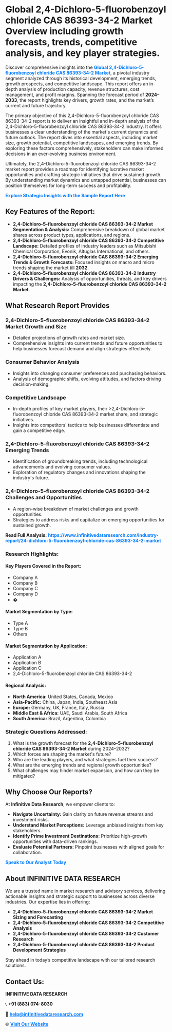 <h1>Global 2,4-Dichloro-5-fluorobenzoyl chloride CAS 86393-34-2 Market Overview including growth forecasts, trends, competitive analysis, and key player strategies.</h1>
<p>
Discover comprehensive insights into the 
<a href="https://www.infinitivedataresearch.com/industry-report/24-dichloro-5-fluorobenzoyl-chloride-cas-86393-34-2-market" rel="dofollow" style="color: #007BFF; text-decoration: none;"><strong>Global 2,4-Dichloro-5-fluorobenzoyl chloride CAS 86393-34-2 Market</strong></a>, a pivotal industry segment analyzed through its historical development, emerging trends, growth prospects, and competitive landscape. This report offers an in-depth analysis of production capacity, revenue structures, cost management, and profit margins. Spanning the forecast period of <strong>2024–2033</strong>, the report highlights key drivers, growth rates, and the market’s current and future trajectory.
</p>
<p>
The primary objective of this 2,4-Dichloro-5-fluorobenzoyl chloride CAS 86393-34-2 report is to deliver an insightful and in-depth analysis of the 2,4-Dichloro-5-fluorobenzoyl chloride CAS 86393-34-2 industry. It offers businesses a clear understanding of the market's current dynamics and future outlook. The report dives into essential aspects, including market size, growth potential, competitive landscapes, and emerging trends. By exploring these factors comprehensively, stakeholders can make informed decisions in an ever-evolving business environment.
</p>
<p>
Ultimately, the 2,4-Dichloro-5-fluorobenzoyl chloride CAS 86393-34-2 market report provides a roadmap for identifying lucrative market opportunities and crafting strategic initiatives that drive sustained growth. By understanding market dynamics and untapped potential, businesses can position themselves for long-term success and profitability.
</p>
<p>
<a href="https://www.infinitivedataresearch.com/request-sample/reportId=112701" style="color: #007BFF; text-decoration: none;"><strong>Explore Strategic Insights with the Sample Report Here</strong></a>
</p>

<h2>Key Features of the Report:</h2>
<ul>
<li><strong>2,4-Dichloro-5-fluorobenzoyl chloride CAS 86393-34-2 Market Segmentation & Analysis:</strong> Comprehensive breakdown of global market shares across product types, applications, and regions.</li>
<li><strong>2,4-Dichloro-5-fluorobenzoyl chloride CAS 86393-34-2 Competitive Landscape:</strong> Detailed profiles of industry leaders such as Mitsubishi Chemical Corporation, Evonik, Altuglas International, and others.</li>
<li><strong>2,4-Dichloro-5-fluorobenzoyl chloride CAS 86393-34-2 Emerging Trends & Growth Forecasts:</strong> Focused insights on macro and micro trends shaping the market till <strong>2032</strong>.</li>
<li><strong>2,4-Dichloro-5-fluorobenzoyl chloride CAS 86393-34-2 Industry Drivers & Challenges:</strong> Analysis of opportunities, threats, and key drivers impacting the <strong>2,4-Dichloro-5-fluorobenzoyl chloride CAS 86393-34-2 Market</strong>.</li>
</ul>

<h2>What Research Report Provides</h2>
<h3>2,4-Dichloro-5-fluorobenzoyl chloride CAS 86393-34-2 Market Growth and Size</h3>
<ul>
<li>Detailed projections of growth rates and market size.</li>
<li>Comprehensive insights into current trends and future opportunities to help businesses forecast demand and align strategies effectively.</li>
</ul>

<h3>Consumer Behavior Analysis</h3>
<ul>
<li>Insights into changing consumer preferences and purchasing behaviors.</li>
<li>Analysis of demographic shifts, evolving attitudes, and factors driving decision-making.</li>
</ul>

<h3>Competitive Landscape</h3>
<ul>
<li>In-depth profiles of key market players, their >2,4-Dichloro-5-fluorobenzoyl chloride CAS 86393-34-2 market share, and strategic initiatives.</li>
<li>Insights into competitors' tactics to help businesses differentiate and gain a competitive edge.</li>
</ul>

<h3>2,4-Dichloro-5-fluorobenzoyl chloride CAS 86393-34-2 Emerging Trends</h3>
<ul>
<li>Identification of groundbreaking trends, including technological advancements and evolving consumer values.</li>
<li>Exploration of regulatory changes and innovations shaping the industry's future.</li>
</ul>

<h3>2,4-Dichloro-5-fluorobenzoyl chloride CAS 86393-34-2 Challenges and Opportunities</h3>
<ul>
<li>A region-wise breakdown of market challenges and growth opportunities.</li>
<li>Strategies to address risks and capitalize on emerging opportunities for sustained growth.</li>
</ul>
<p><strong>Read Full Analysis:</strong> <a href="https://www.infinitivedataresearch.com/industry-report/24-dichloro-5-fluorobenzoyl-chloride-cas-86393-34-2-market" rel="dofollow" style="color: #007BFF; text-decoration: none;"><strong>https://www.infinitivedataresearch.com/industry-report/24-dichloro-5-fluorobenzoyl-chloride-cas-86393-34-2-market</strong></a></p>
<h3>Research Highlights:</h3>
<h4>Key Players Covered in the Report:</h4>
<ul><li>Company A</li><li>Company B</li><li>Company C</li><li>Company D</li><li>�</li></ul>
<h4>Market Segmentation by Type:</h4>
<ul><li>Type A</li><li>Type B</li><li>Others</li></ul>
<h4>Market Segmentation by Application:</h4>
<ul><li>Application A</li><li>Application B</li><li>Application C</li><li>2,4-Dichloro-5-fluorobenzoyl chloride CAS 86393-34-2</li></ul>

<h4>Regional Analysis:</h4>
<ul>
<li><strong>North America:</strong> United States, Canada, Mexico</li>
<li><strong>Asia-Pacific:</strong> China, Japan, India, Southeast Asia</li>
<li><strong>Europe:</strong> Germany, UK, France, Italy, Russia</li>
<li><strong>Middle East & Africa:</strong> UAE, Saudi Arabia, South Africa</li>
<li><strong>South America:</strong> Brazil, Argentina, Colombia</li>
</ul>

<h3>Strategic Questions Addressed:</h3>
<ol>
<li>What is the growth forecast for the <strong>2,4-Dichloro-5-fluorobenzoyl chloride CAS 86393-34-2 Market</strong> during 2024–2032?</li>
<li>Which forces are shaping the market's future?</li>
<li>Who are the leading players, and what strategies fuel their success?</li>
<li>What are the emerging trends and regional growth opportunities?</li>
<li>What challenges may hinder market expansion, and how can they be mitigated?</li>
</ol>

<h2>Why Choose Our Reports?</h2>
<p>At <strong>Infinitive Data Research</strong>, we empower clients to:</p>
<ul>
<li><strong>Navigate Uncertainty:</strong> Gain clarity on future revenue streams and investment risks.</li>
<li><strong>Understand Market Perceptions:</strong> Leverage unbiased insights from key stakeholders.</li>
<li><strong>Identify Prime Investment Destinations:</strong> Prioritize high-growth opportunities with data-driven rankings.</li>
<li><strong>Evaluate Potential Partners:</strong> Pinpoint businesses with aligned goals for collaboration.</li>
</ul>
<p><a href="https://www.infinitivedataresearch.com/industry-report/24-dichloro-5-fluorobenzoyl-chloride-cas-86393-34-2-market" rel="dofollow" style="color: #007BFF; text-decoration: none;"><strong>Speak to Our Analyst Today</strong></a></p>

<h2>About INFINITIVE DATA RESEARCH</h2>
<p>We are a trusted name in market research and advisory services, delivering actionable insights and strategic support to businesses across diverse industries. Our expertise lies in offering:</p>
<ul>
<li><strong>2,4-Dichloro-5-fluorobenzoyl chloride CAS 86393-34-2 Market Sizing and Forecasting</strong></li>
<li><strong>2,4-Dichloro-5-fluorobenzoyl chloride CAS 86393-34-2 Competitive Analysis</strong></li>
<li><strong>2,4-Dichloro-5-fluorobenzoyl chloride CAS 86393-34-2 Customer Research</strong></li>
<li><strong>2,4-Dichloro-5-fluorobenzoyl chloride CAS 86393-34-2 Product Development Strategies</strong></li>
</ul>
<p>Stay ahead in today’s competitive landscape with our tailored research solutions.</p>

<h2>Contact Us:</h2>
<p><strong>INFINITIVE DATA RESEARCH</strong></p>
<p>📞 <strong>+91 (883) 074-8030</strong></p>
<p>📧 <strong><a href="mailto:help@infinitivedataresearch.com" style="color: #007BFF;">help@infinitivedataresearch.com</a></strong></p>
<p>🌐 <strong><a href="https://www.infinitivedataresearch.com" rel="dofollow" style="color: #007BFF;">Visit Our Website</a></strong></p>